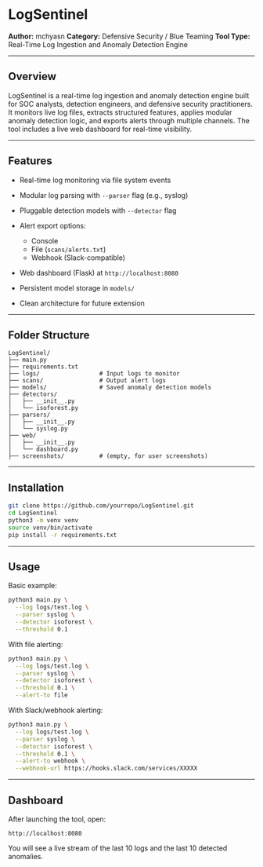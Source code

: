 # LogSentinel

**Author:** mchyasn
**Category:** Defensive Security / Blue Teaming
**Tool Type:** Real-Time Log Ingestion and Anomaly Detection Engine

---

## Overview

LogSentinel is a real-time log ingestion and anomaly detection engine built for SOC analysts, detection engineers, and defensive security practitioners. It monitors live log files, extracts structured features, applies modular anomaly detection logic, and exports alerts through multiple channels. The tool includes a live web dashboard for real-time visibility.

---

## Features

* Real-time log monitoring via file system events
* Modular log parsing with `--parser` flag (e.g., syslog)
* Pluggable detection models with `--detector` flag
* Alert export options:

  * Console
  * File (`scans/alerts.txt`)
  * Webhook (Slack-compatible)
* Web dashboard (Flask) at `http://localhost:8080`
* Persistent model storage in `models/`
* Clean architecture for future extension

---

## Folder Structure

```
LogSentinel/
├── main.py
├── requirements.txt
├── logs/                 # Input logs to monitor
├── scans/                # Output alert logs
├── models/               # Saved anomaly detection models
├── detectors/
│   ├── __init__.py
│   └── isoforest.py
├── parsers/
│   ├── __init__.py
│   └── syslog.py
├── web/
│   ├── __init__.py
│   └── dashboard.py
├── screenshots/          # (empty, for user screenshots)
```

---

## Installation

```bash
git clone https://github.com/yourrepo/LogSentinel.git
cd LogSentinel
python3 -m venv venv
source venv/bin/activate
pip install -r requirements.txt
```

---

## Usage

Basic example:

```bash
python3 main.py \
  --log logs/test.log \
  --parser syslog \
  --detector isoforest \
  --threshold 0.1
```

With file alerting:

```bash
python3 main.py \
  --log logs/test.log \
  --parser syslog \
  --detector isoforest \
  --threshold 0.1 \
  --alert-to file
```

With Slack/webhook alerting:

```bash
python3 main.py \
  --log logs/test.log \
  --parser syslog \
  --detector isoforest \
  --threshold 0.1 \
  --alert-to webhook \
  --webhook-url https://hooks.slack.com/services/XXXXX
```

---

## Dashboard

After launching the tool, open:

```
http://localhost:8080
```

You will see a live stream of the last 10 logs and the last 10 detected anomalies.
